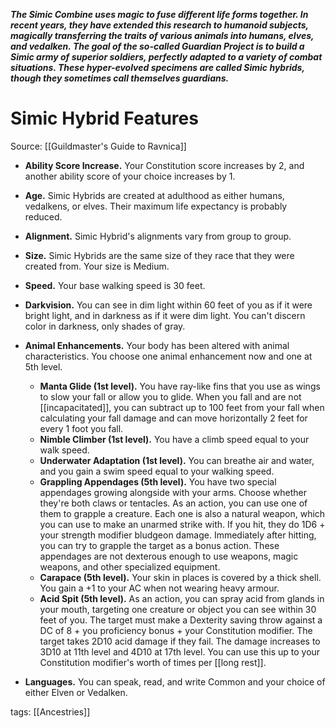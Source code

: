 _**The Simic Combine uses magic to fuse different life forms together. In recent years, they have extended this research to humanoid subjects, magically transferring the traits of various animals into humans, elves, and vedalken. The goal of the so-called Guardian Project is to build a Simic army of superior soldiers, perfectly adapted to a variety of combat situations. These hyper-evolved specimens are called Simic hybrids, though they sometimes call themselves guardians.**_

# Simic Hybrid Features

Source: [[Guildmaster's Guide to Ravnica]]

-   **Ability Score Increase.** Your Constitution score increases by 2, and another ability score of your choice increases by 1.

-   **Age.** Simic Hybrids are created at adulthood as either humans, vedalkens, or elves. Their maximum life expectancy is probably reduced.

-   **Alignment.** Simic Hybrid's alignments vary from group to group.

-   **Size.** Simic Hybrids are the same size of they race that they were created from. Your size is Medium.

-   **Speed.** Your base walking speed is 30 feet.

-   **Darkvision.** You can see in dim light within 60 feet of you as if it were bright light, and in darkness as if it were dim light. You can't discern color in darkness, only shades of gray.

-   **Animal Enhancements.** Your body has been altered with animal characteristics. You choose one animal enhancement now and one at 5th level.
    -   **Manta Glide (1st level).** You have ray-like fins that you use as wings to slow your fall or allow you to glide. When you fall and are not [[incapacitated]], you can subtract up to 100 feet from your fall when calculating your fall damage and can move horizontally 2 feet for every 1 foot you fall.
    -   **Nimble Climber (1st level).** You have a climb speed equal to your walk speed.
    -   **Underwater Adaptation (1st level).** You can breathe air and water, and you gain a swim speed equal to your walking speed.
    -   **Grappling Appendages (5th level).** You have two special appendages growing alongside with your arms. Choose whether they're both claws or tentacles. As an action, you can use one of them to grapple a creature. Each one is also a natural weapon, which you can use to make an unarmed strike with. If you hit, they do 1D6 + your strength modifier bludgeon damage. Immediately after hitting, you can try to grapple the target as a bonus action. These appendages are not dexterous enough to use weapons, magic weapons, and other specialized equipment.
    -   **Carapace (5th level).** Your skin in places is covered by a thick shell. You gain a +1 to your AC when not wearing heavy armour.
    -   **Acid Spit (5th level).** As an action, you can spray acid from glands in your mouth, targeting one creature or object you can see within 30 feet of you. The target must make a Dexterity saving throw against a DC of 8 + you proficiency bonus + your Constitution modifier. The target takes 2D10 acid damage if they fail. The damage increases to 3D10 at 11th level and 4D10 at 17th level. You can use this up to your Constitution modifier's worth of times per [[long rest]].

-   **Languages.** You can speak, read, and write Common and your choice of either Elven or Vedalken.

tags: [[Ancestries]]